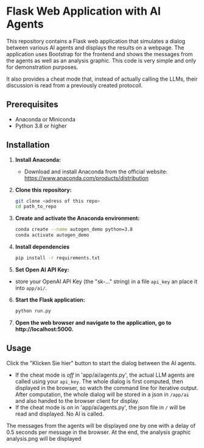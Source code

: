 # Flask Web Application with AI Agents

This repository contains a Flask web application that simulates a dialog between various AI agents and displays the results on a webpage. The application uses Bootstrap for the frontend and shows the messages from the agents as well as an analysis graphic. This code is very simple and only for demonstration purposes.

It also provides a cheat mode that, instead of actually calling the LLMs, their discussion is read from a previously created protocoll.

## Prerequisites

- Anaconda or Miniconda
- Python 3.8 or higher

## Installation

1. **Install Anaconda:**
   - Download and install Anaconda from the official website: https://www.anaconda.com/products/distribution

2. **Clone this repository:**
   ```sh
   git clone <adress of this repo>
   cd path_to_repo
    ```

3. **Create and activate the Anaconda environment:**
   ```sh
   conda create --name autogen_demo python=3.8
   conda activate autogen_demo
   ```

4. **Install dependencies**
   ```sh
   pip install -r requirements.txt
   ```

5. **Set Open AI API Key:**
* store your OpenAI API Key (the "sk-..." string) in a file `api_key` an place it into `app/ai/`.

6. **Start the Flask application:**
   ```sh
   python run.py
   ```

7. **Open the web browser and navigate to the application, go to http://localhost:5000.**

## Usage

Click the "Klicken Sie hier" button to start the dialog between the AI agents.
* If the cheat mode is _off_ in 'app/ai/agents.py', the actual LLM agents are called using your `api_key`. The whole dialog is first computed, then displayed in the browser, so watch the command line for iterative output. After computation, the whole dialog will be stored in a json in `/app/ai` and also handed to the browser client for display.
* If the cheat mode is _on_ in 'app/ai/agents.py', the json file in `/` will be read and displayed. No AI is called.

The messages from the agents will be displayed one by one with a delay of 0.5 seconds per message in the browser. At the end, the analysis graphic analysis.png will be displayed